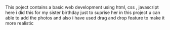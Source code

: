 This poject contains a basic web development using html, css , javascript
here i did this for my sister birthday just to suprise her 
in this project u can able to add the photos and also i have used drag and drop feature to make it more realistic 
